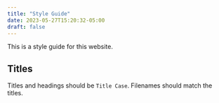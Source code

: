 ```yaml
---
title: "Style Guide"
date: 2023-05-27T15:20:32-05:00
draft: false
---
```


This is a style guide for this website.

## Titles

Titles and headings should be `Title Case`. Filenames should match the titles.
